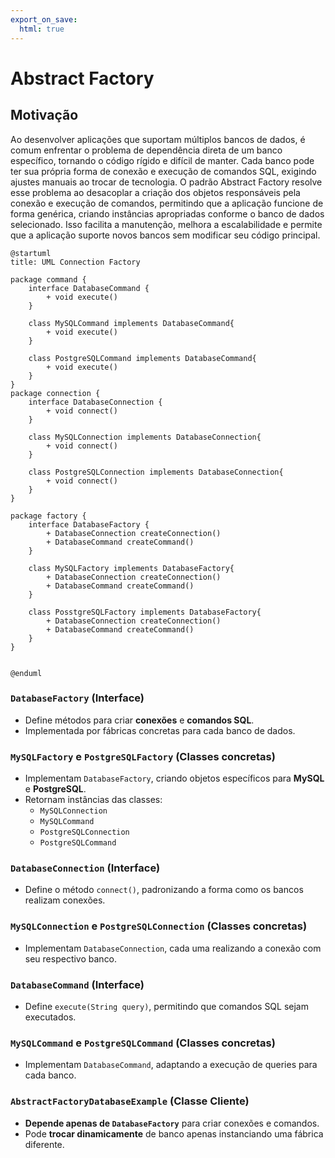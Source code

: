 ```yaml
---
export_on_save:
  html: true
---
```


# Abstract Factory 

## Motivação

Ao desenvolver aplicações que suportam múltiplos bancos de dados, é comum enfrentar o problema de dependência direta de um banco específico, tornando o código rígido e difícil de manter. Cada banco pode ter sua própria forma de conexão e execução de comandos SQL, exigindo ajustes manuais ao trocar de tecnologia. O padrão Abstract Factory resolve esse problema ao desacoplar a criação dos objetos responsáveis pela conexão e execução de comandos, permitindo que a aplicação funcione de forma genérica, criando instâncias apropriadas conforme o banco de dados selecionado. Isso facilita a manutenção, melhora a escalabilidade e permite que a aplicação suporte novos bancos sem modificar seu código principal.

```plantuml {align="center"}
@startuml
title: UML Connection Factory

package command {
    interface DatabaseCommand {
        + void execute()
    }

    class MySQLCommand implements DatabaseCommand{
        + void execute()
    }

    class PostgreSQLCommand implements DatabaseCommand{
        + void execute()
    }
}
package connection {
    interface DatabaseConnection {
        + void connect()
    }

    class MySQLConnection implements DatabaseConnection{
        + void connect()
    }

    class PostgreSQLConnection implements DatabaseConnection{
        + void connect()
    }
}

package factory {
    interface DatabaseFactory {
        + DatabaseConnection createConnection()
        + DatabaseCommand createCommand()
    }

    class MySQLFactory implements DatabaseFactory{
        + DatabaseConnection createConnection()
        + DatabaseCommand createCommand()
    }

    class PosstgreSQLFactory implements DatabaseFactory{
        + DatabaseConnection createConnection()
        + DatabaseCommand createCommand()
    }
}


@enduml
```

### `DatabaseFactory` (Interface)
- Define métodos para criar **conexões** e **comandos SQL**.
- Implementada por fábricas concretas para cada banco de dados.

### `MySQLFactory` e `PostgreSQLFactory` (Classes concretas)
- Implementam `DatabaseFactory`, criando objetos específicos para **MySQL** e **PostgreSQL**.
- Retornam instâncias das classes:
  - `MySQLConnection`
  - `MySQLCommand`
  - `PostgreSQLConnection`
  - `PostgreSQLCommand`

### `DatabaseConnection` (Interface)
- Define o método `connect()`, padronizando a forma como os bancos realizam conexões.

### `MySQLConnection` e `PostgreSQLConnection` (Classes concretas)
- Implementam `DatabaseConnection`, cada uma realizando a conexão com seu respectivo banco.

### `DatabaseCommand` (Interface)
- Define `execute(String query)`, permitindo que comandos SQL sejam executados.

### `MySQLCommand` e `PostgreSQLCommand` (Classes concretas)
- Implementam `DatabaseCommand`, adaptando a execução de queries para cada banco.

### `AbstractFactoryDatabaseExample` (Classe Cliente)
- **Depende apenas de `DatabaseFactory`** para criar conexões e comandos.
- Pode **trocar dinamicamente** de banco apenas instanciando uma fábrica diferente.
